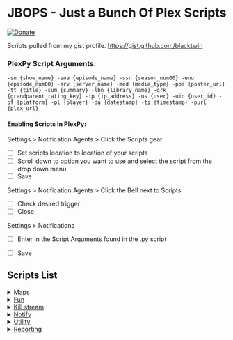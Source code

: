 
# JBOPS - Just a Bunch Of Plex Scripts

[![Donate](https://img.shields.io/badge/Donate-PayPal-green.svg)](https://www.paypal.com/cgi-bin/webscr?cmd=_s-xclick&hosted_button_id=4J6RPWZ9J9YML) 

Scripts pulled from my gist profile. https://gist.github.com/blacktwin

### PlexPy Script Arguments:
`-sn {show_name} -ena {episode_name} -ssn {season_num00} -enu {episode_num00} -srv {server_name} -med {media_type} -pos {poster_url} -tt {title} -sum {summary} -lbn {library_name} -grk {grandparent_rating_key} -ip {ip_address} -us {user} -uid {user_id} -pf {platform} -pl {player} -da {datestamp} -ti {timestamp} -purl {plex_url}`

#### Enabling Scripts in PlexPy:

Settings > Notification Agents > Click the Scripts gear

- [ ] Set scripts location to location of your scripts
- [ ] Scroll down to option you want to use and select the script from the drop down menu
- [ ] Save
      
Settings > Notification Agents > Click the Bell next to Scripts

- [ ] Check desired trigger
- [ ] Close
      
Settings > Notifications

- [ ] Enter in the Script Arguments found in the .py script
- [ ] Save


## Scripts List

<details>
<summary><a href="../tree/master/Maps">Maps</a></summary>

<table>
  <tr>
    <th></th>
    <th>File</th>
    <th>Description</th>
  </tr>
  <tr>
    <td><a href="http://i.imgur.com/IXd0IVM.png"><img src="https://img.shields.io/badge/Imgur-image-blue.svg" alt=""</a></td>
    <td><a href="../master/maps/ips_to_maps.py"ips_to_maps>Maps</a></td>
    <td>Use PlexPy draw a map connecting Server to Clients based on IP addresses.)</td>
  </tr>
</table>
</details>

<details>
<summary><a href="../tree/master/fun">Fun</a></summary>

<table>
  <tr>
    <th></th>
    <th>File</th>
    <th>Description</th>
  </tr>
  <tr>
    <td><a href="https://gist.github.com/blacktwin/397f07724abebd1223ba6ea644ea1669"><img src="https://img.shields.io/badge/gist-original-green.svg"></a></td>
    <td><a href="../master/fun/aired_today_playlist.py">aired_today_playlist</a></td>
    <td>Create a Plex Playlist with what was aired on this today's month-day, sort by oldest first. If Playlist from yesterday exists delete and create today's. If today's Playlist exists exit.</td>
  </tr>
    <tr>
    <td><a href="https://gist.github.com/blacktwin/4ccb79c7d01a95176b8e88bf4890cd2b"><img src="https://img.shields.io/badge/gist-original-green.svg"></a></td>
    <td><a href="../master/fun/plexapi_haiku.py">plexapi_haiku</a></td>
    <td>Create a hiaku from titles found in Plex.</td>
  </tr>
</table>
</details>


<details>
<summary><a href="../tree/master/killstream">Kill stream</a></summary>

<table>
  <tr>
    <th></th>
    <th>File</th>
    <th>Description</th>
  </tr>
  <tr>
    <td><a href="https://gist.github.com/blacktwin/e1d199d98b258d6f2658dd9991c88ca0"><img src="https://img.shields.io/badge/gist-original-green.svg"></a></td>
    <td><a href="../master/killstream/create_wait_kill_all.py">create_wait_kill_all</a></td>
    <td>Receive session_key from PlexPy when paused. Use session_id to create sub-script to wait for X time then check if still paused. If paused kill.</td>
  </tr>
    <tr>
    <td><a href="https://gist.github.com/blacktwin/2148bb0b2f8d67b8a08c50ace62ad39f"><img src="https://img.shields.io/badge/gist-original-green.svg"></a></td>
    <td>[create_wait_kill_trans]<a href="../master/killstream/create_wait_kill_trans.py"></a></td>
    <td>Receive session_key from PlexPy when paused. Use session_id to create sub-script to wait for X time then check if transcoding still paused. If so, kill.</td>
  </tr>
  <tr>
    <td><a href="https://gist.github.com/blacktwin/88fce565c8ecf56839641f22f4c5c422"><img src="https://img.shields.io/badge/gist-original-green.svg"></a></td>
    <td><a href="../master/killstream/kill_all_more_than.py">kill_all_more_than</a></td>
    <td>If user has 2 or more concurrent streams kill all streams</td>
  </tr>
  <tr>
    <td><a href="https://gist.github.com/blacktwin/d47d3ada86d02a494f9dc33e50dd15b5"><img src="https://img.shields.io/badge/gist-original-green.svg"></a></td>
    <td><a href="../master/killstream/kill_else_if_buffering.py">kill_else_if_buffering</a></td>
    <td>Kill concurrent transcode streams of other users if Admin user is experiencing buffering warnings from PlexPy.</td>
  </tr>
  <tr>
    <td><a href="https://gist.github.com/blacktwin/6d08b94ca3e80d3ed0bb3c7172fae21d"><img src="https://img.shields.io/badge/gist-original-green.svg"></a></td>
    <td><a href="../master/killstream/kill_more_than.py">kill_more_than</a></td>
    <td>If user has 2 or more concurrent streams and the IP of the 2nd stream differs from 1st kill 2nd. If 2nd stream IP is the same as 1st stream don't kill.</td>
  </tr>
  <tr>
    <td><a href="https://gist.github.com/blacktwin/eee23eeb95f1285fbb495c5a8592b242"><img src="https://img.shields.io/badge/gist-original-green.svg"></a></td>
    <td><a href="../master/killstream/kill_outsider_stream.py">kill_outsider_stream</a></td>
    <td>Kill stream if user is outside of local network.</td>
  </tr>
  <tr>
    <td><a href="https://gist.github.com/blacktwin/8b174165cfc5e5e80c6698a1494fc9ee"><img src="https://img.shields.io/badge/gist-original-green.svg"></a></td>
    <td><a href="../master/killstream/kill_plex_stream.py">kill_plex_stream</a></td>
    <td>Kill any Plex stream for whatever reason you want.</td>
  </tr>
  <tr>
    <td><a href="https://gist.github.com/blacktwin/77f6f1be32621ed71655ca27406ef772"><img src="https://img.shields.io/badge/gist-original-green.svg"></a></td>
    <td><a href="../master/killstream/kill_session_bitrate.py">kill_session_bitrate</a></td>
    <td>Kill stream if bitrate is greater than 4 Mbps</td>
  </tr>
  <tr>
    <td><a href="https://gist.github.com/blacktwin/0e6207346acfaaca602eb7dce80226a0"><img src="https://img.shields.io/badge/gist-original-green.svg"></a></td>
    <td><a href="../master/killstream/kill_trans_exp_audio.py">kill_trans_exp_audio</a></td>
    <td>Kill Plex video transcoding streams only. All audio streams are left alone. Kill message based on platform.</td>
  </tr>
  <tr>
    <td><a href="https://gist.github.com/blacktwin/14d400a0f442da465389164fa046647a"><img src="https://img.shields.io/badge/gist-original-green.svg"></a></td>
    <td><a href="../master/killstream/new_kill_trans_pause.py">new_kill_trans_pause</a></td>
    <td>Kill Plex paused video transcoding streams using PlexPy.</td>
  </tr>
</table>
</details>


<details>
<summary><a href="../tree/master/notify">Notify</a></summary>

<table>
  <tr>
    <th></th>
    <th>File</th>
    <th>Description</th>
  </tr>
  <tr>
    <td><a href="https://gist.github.com/blacktwin/e6d589a9af9bdf168717951083861e93"><img src="https://img.shields.io/badge/gist-original-green.svg"></a></td>
    <td><a href="../master/notify/find_unwatched_notify.py">find_unwatched_notify</a></td>
    <td>Find what was added TFRAME ago and not watched and notify admin using PlexPy.</td>
  </tr>
  <tr>
    <td><a href="https://gist.github.com/blacktwin/1094dcf38249f36c8d374e0cba7a86cd"><img src="https://img.shields.io/badge/gist-original-green.svg"></a></td>
    <td><a href="../master/notify/notify_added_custom.py">notify_added_custom</a></td>
    <td>Send an email with what was added to Plex in the past week using PlexPy. Email includes title (TV: Show Name: Episode Name; Movie: Movie Title), time added, image, and summary.</td>
  </tr>
  <tr>
    <td><a href="https://gist.github.com/blacktwin/099c07d8099c18a378bba6415d9253ba"><img src="https://img.shields.io/badge/gist-original-green.svg"></a></td>
    <td><a href="../master/notify/notify_fav_tv_all_movie.py">notify_fav_tv_all_movie</a></td>
    <td>Notify users of recently added episode to show that they have watched at least LIMIT times via email. Also notify users of new movies.</td>
  </tr>
  <tr>
    <td><a href="https://gist.github.com/blacktwin/a2d4b2f2c3b616f1d6da0752fecb2ae7"><img src="https://img.shields.io/badge/gist-original-green.svg"></a></td>
    <td><a href="../master/notify/notify_newip.py">notify_newip</a></td>
    <td>If a new IP is found send notification via the Email Notification Agent. Email contains User's Avatar image, link to location, IP address, and User's Email address.</td>
  </tr>
  <tr>
    <td><a href="https://gist.github.com/blacktwin/a327055da54d7feb3eef10e64a8b661a"><img src="https://img.shields.io/badge/gist-original-green.svg"></a></td>
    <td><a href="../master/notify/notify_on_added.py">notify_on_added</a></td>
    <td>Send an Email notification when a specific show is added to Plex. Add shows to list that you want notifications for.</td>
  </tr>
  <tr>
    <td><a href="https://gist.github.com/blacktwin/18960ff01c03b67a05594daa6f53660c"><img src="https://img.shields.io/badge/gist-original-green.svg"></a></td>
    <td><a href="../master/notify/notify_user_favorites.py">notify_user_favorites</a></td>
    <td>Notify users of recently added episode to show that they have watched at least LIMIT times via email.</td>
  </tr>
  <tr>
    <td><a href="https://gist.github.com/blacktwin/066c66328a795ebd6079a575e14f0b8b"><img src="https://img.shields.io/badge/gist-original-green.svg"></a></td>
    <td><a href="../master/notify/notify_user_newip.py">notify_user_newip</a></td>
    <td>Notify user that their account has been accessed by a new IP. IP is cleared to make sure notification is sent again.</td>
  </tr>
  <tr>
    <td><a href="https://gist.github.com/blacktwin/261c416dbed08291e6d12f6987d9bafa"><img src="https://img.shields.io/badge/gist-original-green.svg"></a></td>
    <td><a href="../master/notify/twitter_notify.py">twitter_notify</a></td>
    <td>Post to Twitter when TV/Movie is added to Plex. Include custom message and embed poster image. Option to tweet to TWITTER_USER if title is inside TITLE_FIND.</td>
  </tr>
</table>
</details>


<details>
<summary><a href="../tree/master/utility">Utility</a></summary>

<table>
  <tr>
    <th></th>
    <th>File</th>
    <th>Description</th>
  </tr>
  <tr>
    <td><a href="https://gist.github.com/blacktwin/f4149c296f2d1ffd1cbd863c37bb3a3c"><img src="https://img.shields.io/badge/gist-original-green.svg"></a></td>
    <td><a href="../master/utility/bypass_auth_name.py">bypass_auth_name</a></td>
    <td>Use PlexPy to pull last IP address from user and add to List of IP addresses and networks that are allowed without auth in Plex.    <td>
  </tr>
  <tr>
    <td><a href="https://gist.github.com/blacktwin/0332f2dc9534bdf412ff3f664e9513c0"><img src="https://img.shields.io/badge/gist-original-green.svg"></a></td>
    <td><a href="../master/utility/delete_watched_TV.py">delete_watched_TV</a></td>
    <td>From a list of TV shows, check if users in a list has watched shows episodes. If all users in list have watched an episode of listed show, then delete episode.    <td>
  </tr>
  <tr>
    <td><a href="https://gist.github.com/blacktwin/76b0abf88181618af4598092dd6b0dbb"><img src="https://img.shields.io/badge/gist-original-green.svg"></a></td>
    <td><a href="../master/utility/find_plex_meta.py">find_plex_meta</a></td>
    <td>Find location of Plex metadata.    <td>
  </tr>
  <tr>
    <td><a href="https://gist.github.com/blacktwin/603d5da5b70b366e98d0d82d1aa1a470"><img src="https://img.shields.io/badge/gist-original-green.svg"></a></td>
    <td><a href="../master/utility/find_unwatched.py">find_unwatched</a></td>
    <td>Find what was added TFRAME ago and not watched using PlexPy.    <td>
  </tr>
  <tr>
    <td><a href="https://gist.github.com/blacktwin/f435aa0ccd498b0840d2407d599bf31d"><img src="https://img.shields.io/badge/gist-original-green.svg"></a></td>
    <td><a href="../master/utility/grab_gdrive_media.py">grab_gdrive_media</a></td>
    <td>Grab media (videos, pictures) from Google Drive. All videos and pictures were automatically synced from Google Photos to Google Drive. Puts media into MEDIA_TYPE/YEAR/MONTH-DAY/FILE.ext directory structure.    <td>
  </tr>
  <tr>
    <td><a href="https://gist.github.com/blacktwin/85a63ffd70c6ccb7c1faa70a8f33fc2e"><img src="https://img.shields.io/badge/gist-original-green.svg"></a></td>
    <td><a href="../master/utility/plex_api_poster_pull.py">plex_api_poster_pull</a></td>
    <td>Pull Movie and TV Show poster images from Plex.    <td>
  </tr>
  <tr>
    <td><a href="https://gist.github.com/blacktwin/17b58156f69cc52026b71fe4d5afea05"><img src="https://img.shields.io/badge/gist-original-green.svg"></a></td>
    <td><a href="../master/utility/plex_imgur_dl.py">plex_imgur_dl</a></td>
    <td>Pull poster images from Imgur and places them inside Shows root folder.    <td>
  </tr>
  <tr>
    <td><a href="https://gist.github.com/blacktwin/f10e0a1e85af00e878963b4570a99054"><img src="https://img.shields.io/badge/gist-original-green.svg"></a></td>
    <td><a href="../master/utility/plex_theme_songs.py">plex_theme_songs</a></td>
    <td>Download theme songs from Plex TV Shows.    <td>
  </tr>
  <tr>
    <td><a href="https://gist.github.com/blacktwin/45c420cbba4e18aadc8cc5090a67b9d1"><img src="https://img.shields.io/badge/gist-original-green.svg"></a></td>
    <td><a href="../master/utility/plexapi_delete_playlists.py">plexapi_delete_playlists</a></td>
    <td>Delete all playlists from Plex using PlexAPI.    <td>
  </tr>
  <tr>
    <td><a href="https://gist.github.com/blacktwin/df58032de3e6f4d29f7ea562aeaebbab"><img src="https://img.shields.io/badge/gist-original-green.svg"></a></td>
    <td><a href="../master/utility/plexapi_search_file.py">plexapi_search_file</a></td>
    <td>Find full path for Plex items.    <td>
  </tr>
  <tr>
    <td><a href="https://gist.github.com/blacktwin/3752a76fa0b3fc6d19e842af7b812184"><img src="https://img.shields.io/badge/gist-original-green.svg"></a></td>
    <td><a href="../master/utility/refresh_next_episode.py">refresh_next_episode</a></td>
    <td>Refresh the next episode of show once current episode is watched.    <td>
  </tr>
  <tr>
    <td><a href="https://gist.github.com/blacktwin/370ca42ee20a33fb00c8253fa9bd0de7"><img src="https://img.shields.io/badge/gist-original-green.svg"></a></td>
    <td><a href="../master/utility/remove_watched_movies.py">remove_watched_movies</a></td>
    <td>Find Movies that have been watched by a list of users. If all users have watched movie then delete.    <td>
  </tr>
  <tr>
    <td><a href="https://gist.github.com/blacktwin/2f619e62d99edcec27f680998379664c"><img src="https://img.shields.io/badge/gist-original-green.svg"></a></td>
    <td><a href="../master/utility/stream_limiter_ban_email.py">stream_limiter_ban_email</a></td>
    <td>This is indented to restrict a user to the LIMIT amount of concurrent streams. User will be warned, punished, and banned completely if violations continue.</td>
  </tr>
</table>
</details>

<details>
<summary><a href="../tree/master/reporting">Reporting</a></summary>

<table>
  <tr>
    <th></th>
    <th>File</th>
    <th>Description</th>
  </tr>
  <tr>
    <td><a href="https://gist.github.com/blacktwin/21823b3394f5b077d42495b21570b593"><img src="https://img.shields.io/badge/gist-original-green.svg"></a></td>
    <td><a href="../master/reporting/added_to_plex.py">added_to_plex</a></td>
    <td>Find when media was added between STARTFRAME and ENDFRAME to Plex through PlexPy.    <td>
  </tr>
  <tr>
    <td><a href="https://gist.github.com/blacktwin/f070dff29ddbeb87973be9c0a94a1df7"><img src="https://img.shields.io/badge/gist-original-green.svg"></a></td>
    <td><a href="../master/reporting/check_play.py">check_play</a></td>
    <td>Check if user has play a file more than 3 times but has not finished watching. Hoping to catch play failures.    <td>
  </tr>
  <tr>
    <td><a href="https://gist.github.com/blacktwin/1a8933252ad1a9bc2c97395a020c144a"><img src="https://img.shields.io/badge/gist-original-green.svg"></a></td>
    <td><a href="../master/reporting/check_plex_log.py">check_plex_log</a></td>
    <td>Checking plex logs for debug code WARN and 'Failed to obtain a streaming resource for transcode of key /library/metadata/"titleID"'.    <td>
  </tr>
  <tr>
    <td><a href="https://gist.github.com/blacktwin/561c3a404754eb7b9e543867619d3251"><img src="https://img.shields.io/badge/gist-original-green.svg"></a></td>
    <td><a href="../master/reporting/drive_check.py">drive_check</a></td>
    <td>Check if drive exists. If not then notify via PlexPy notifier agent.    <td>
  </tr>
  <tr>
    <td><a href="https://gist.github.com/blacktwin/bd905d39ab71c5d7c628e27fddd1086e"><img src="https://img.shields.io/badge/gist-original-green.svg"></a></td>
    <td><a href="../master/reporting/userplays_weekly_reporting.py">userplays_weekly_reporting</a></td>
    <td>Use PlexPy to count how many plays per user occurred this week and send email via PlexPy.</td>
  </tr>

</table>
</details>
